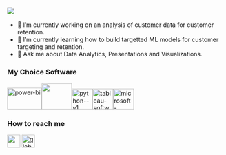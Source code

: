 ### <img src="https://capsule-render.vercel.app/api?type=waving&color=gradient&customColorList=9&height=280&section=header&animation=fadeIn&text=Hello%20there,%20Welcome!&fontSize=30" />
- 🔭 I’m currently working on an analysis of customer data for customer retention.
- 🌱 I’m currently learning how to build targetted ML models for customer targeting and retention.  
- 💬 Ask me about Data Analytics, Presentations and Visualizations.

### My Choice Software
<img width="80" height="50" src="https://www.vectorlogo.zone/logos/microsoft_powerbi/microsoft_powerbi-ar21.svg" alt="power-bi"/><img width="70" height="60" src="https://www.vectorlogo.zone/logos/mysql/mysql-ar21.svg"><img width="48" height="48" src="https://img.icons8.com/color/48/python--v1.png" alt="python--v1"/><img width="48" height="48" src="https://img.icons8.com/color/48/tableau-software.png" alt="tableau-software"/><img width="48" height="48" src="https://img.icons8.com/fluency/48/microsoft-office-2019.png" alt="microsoft-office-2019"/>

### How to reach me
<a href="https://www.linkedin.com/in/onome-agbi/"> <img width="30" height="30" src="https://www.vectorlogo.zone/logos/linkedin/linkedin-tile.svg"></a> 
<a href="https://bit.ly/Onome-Presents"> <img width="30" height="30" src="https://img.icons8.com/ios/50/globe--v1.png" alt="globe--v1"/></a>


<!--
**OnomePresents/OnomePresents** is a ✨ _special_ ✨ repository because its `README.md` (this file) appears on your GitHub profile.

Here are some ideas to get you started:

- 🔭 I’m currently working on ...
- 🌱 I’m currently learning ...
- 👯 I’m looking to collaborate on ...
- 🤔 I’m looking for help with ...
- 💬 Ask me about ...
- 📫 How to reach me: ...
- 😄 Pronouns: ...
- ⚡ Fun fact: ...
-->
